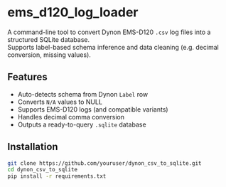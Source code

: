 # ems_d120_log_loader

A command-line tool to convert Dynon EMS-D120 `.csv` log files into a structured SQLite database.  
Supports label-based schema inference and data cleaning (e.g. decimal conversion, missing values).

## Features

- Auto-detects schema from Dynon `Label` row
- Converts `N/A` values to NULL
- Supports EMS-D120 logs (and compatible variants)
- Handles decimal comma conversion
- Outputs a ready-to-query `.sqlite` database

## Installation

```bash
git clone https://github.com/youruser/dynon_csv_to_sqlite.git
cd dynon_csv_to_sqlite
pip install -r requirements.txt
